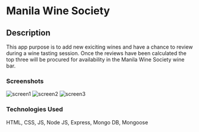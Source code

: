 # Manila Wine Society

## Description

This app purpose is to add new exiciting wines and have a chance to review during a wine tasting session.  Once the reviews have been calculated the top three will be procured for availability in the Manila Wine Society wine bar.  

### Screenshots
![screen1](https://user-images.githubusercontent.com/55121344/161135699-153fce2b-c2ec-46f6-b2a8-8b4d0e0ac129.gif)
![screen2](https://user-images.githubusercontent.com/55121344/161135820-f41aace2-a856-45f2-8cfb-4d002d5e9a91.gif)
![screen3](https://user-images.githubusercontent.com/55121344/161135908-c6a2103e-4b7c-40af-bf51-f4db1618cbd0.gif)

### Technologies Used

HTML, CSS, JS, Node JS, Express, Mongo DB, Mongoose





